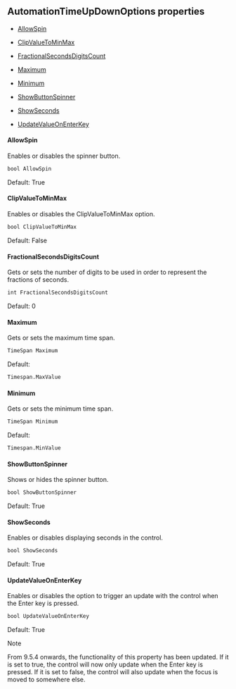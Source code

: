 ## AutomationTimeUpDownOptions properties

- [AllowSpin](#allowspin)

- [ClipValueToMinMax](#clipvaluetominmax)

- [FractionalSecondsDigitsCount](#fractionalsecondsdigitscount)

- [Maximum](#maximum)

- [Minimum](#minimum)

- [ShowButtonSpinner](#showbuttonspinner)

- [ShowSeconds](#showseconds)

- [UpdateValueOnEnterKey](#updatevalueonenterkey)

#### AllowSpin

Enables or disables the spinner button.

```txt
bool AllowSpin
```

Default: True

#### ClipValueToMinMax

Enables or disables the ClipValueToMinMax option.

```txt
bool ClipValueToMinMax
```

Default: False

#### FractionalSecondsDigitsCount

Gets or sets the number of digits to be used in order to represent the fractions of seconds.

```txt
int FractionalSecondsDigitsCount
```

Default: 0

#### Maximum

Gets or sets the maximum time span.

```txt
TimeSpan Maximum
```

Default:

```txt
Timespan.MaxValue
```

#### Minimum

Gets or sets the minimum time span.

```txt
TimeSpan Minimum
```

Default:

```txt
Timespan.MinValue
```

#### ShowButtonSpinner

Shows or hides the spinner button.

```txt
bool ShowButtonSpinner
```

Default: True

#### ShowSeconds

Enables or disables displaying seconds in the control.

```txt
bool ShowSeconds
```

Default: True

#### UpdateValueOnEnterKey

Enables or disables the option to trigger an update with the control when the Enter key is pressed.

```txt
bool UpdateValueOnEnterKey
```

Default: True

> [!NOTE]
> From 9.5.4 onwards, the functionality of this property has been updated. If it is set to true, the control will now only update when the Enter key is pressed. If it is set to false, the control will also update when the focus is moved to somewhere else.
>
